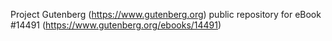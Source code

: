 Project Gutenberg (https://www.gutenberg.org) public repository for eBook #14491 (https://www.gutenberg.org/ebooks/14491)
